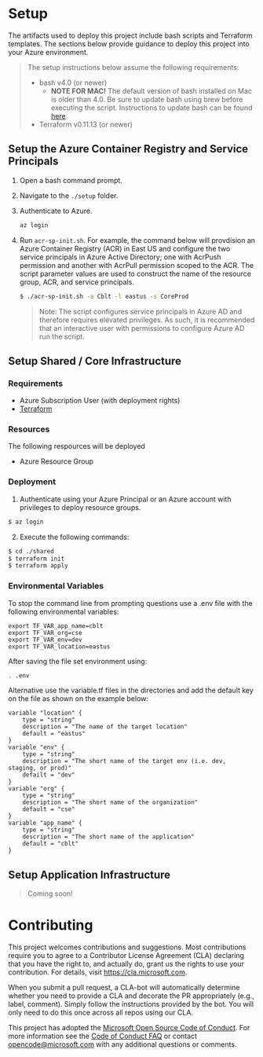 # Setup

The artifacts used to deploy this project include bash scripts and Terraform templates.  The sections below provide guidance to deploy this project into your Azure environment.

> The setup instructions below assume the following requirements:
> - bash v4.0 (or newer)
>   - **NOTE FOR MAC!** The default version of bash installed on Mac is older than 4.0. Be sure to update bash using brew before executing the script. Instructions to update bash can be found [here](http://macappstore.org/bash/).
> - Terraform v0.11.13 (or newer)


## Setup the Azure Container Registry and Service Principals

1. Open a bash command prompt.
2. Navigate to the `./setup` folder.
3. Authenticate to Azure.
    ``` bash
    az login
    ```
4. Run `acr-sp-init.sh`.  For example, the command below will provdision an Azure Container Registry (ACR) in East US and configure the two service principals in Azure Active Directory; one with AcrPush permission and another with AcrPull permission scoped to the ACR.  The script parameter values are used to construct the name of the resource group, ACR, and service principals.

    ``` bash
    $ ./acr-sp-init.sh -a Cblt -l eastus -s CoreProd
    ```

    > Note: The script configures service principals in Azure AD and therefore requires elevated privileges.  As such, it is recommended that an interactive user with permissions to configure Azure AD run the script.
    
    
## Setup Shared / Core Infrastructure

### Requirements

- Azure Subscription User (with deployment rights)
- [Terraform](https://www.terraform.io/downloads.html)

### Resources

The following respources will be deployed
- Azure Resource Group

### Deployment

1. Authenticate using your Azure Principal or an Azure account with privileges to deploy resource groups.

``` bash
$ az login
```

2. Execute the following commands:

``` bash
$ cd ./shared
$ terraform init
$ terraform apply
```

### Environmental Variables 

To stop the command line from prompting questions use a .env file with the following environmental variables:

```
export TF_VAR_app_name=cblt
export TF_VAR_org=cse
export TF_VAR_env=dev
export TF_VAR_location=eastus
```

After saving the file set environment using:

``` bash
. .env
```

Alternative use the variable.tf files in the directories and add the default key on the file as shown on the example below:

```
variable "location" {
    type = "string"
    description = "The name of the target location"
    default = "eastus"
}
variable "env" {
    type = "string"
    description = "The short name of the target env (i.e. dev, staging, or prod)"
    defailt = "dev"
}
variable "org" {
    type = "string"
    description = "The short name of the organization"
    default = "cse"
}
variable "app_name" {
    type = "string"
    description = "The short name of the application"
    default = "cblt"
}
```

## Setup Application Infrastructure

> Coming soon!


# Contributing

This project welcomes contributions and suggestions.  Most contributions require you to agree to a
Contributor License Agreement (CLA) declaring that you have the right to, and actually do, grant us
the rights to use your contribution. For details, visit https://cla.microsoft.com.

When you submit a pull request, a CLA-bot will automatically determine whether you need to provide
a CLA and decorate the PR appropriately (e.g., label, comment). Simply follow the instructions
provided by the bot. You will only need to do this once across all repos using our CLA.

This project has adopted the [Microsoft Open Source Code of Conduct](https://opensource.microsoft.com/codeofconduct/).
For more information see the [Code of Conduct FAQ](https://opensource.microsoft.com/codeofconduct/faq/) or
contact [opencode@microsoft.com](mailto:opencode@microsoft.com) with any additional questions or comments.